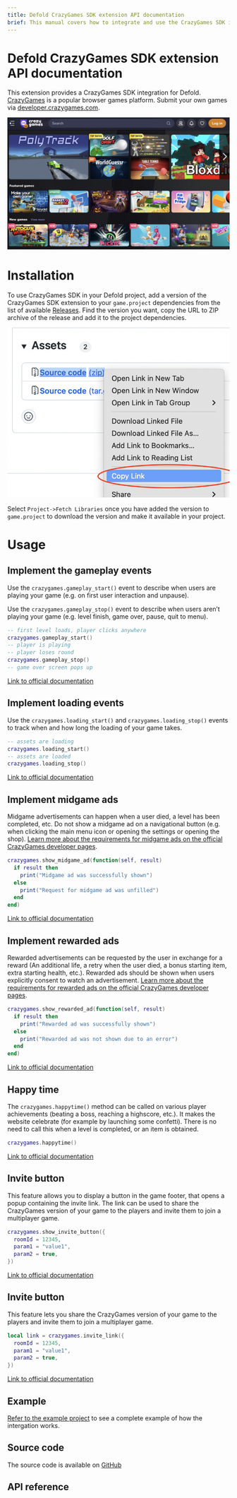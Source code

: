 ```yaml
---
title: Defold CrazyGames SDK extension API documentation
brief: This manual covers how to integrate and use the CrazyGames SDK in in Defold.
---
```


# Defold CrazyGames SDK extension API documentation

This extension provides a CrazyGames SDK integration for Defold. [CrazyGames](https://www.crazygames.com/) is a popular browser games platform. Submit your own games via [developer.crazygames.com](https://developer.crazygames.com/).


![CrazyGames.com landing page](crazygames.jpg)

# Installation
To use CrazyGames SDK in your Defold project, add a version of the CrazyGames SDK extension to your `game.project` dependencies from the list of available [Releases](https://github.com/defold/extension-crazygames/releases). Find the version you want, copy the URL to ZIP archive of the release and add it to the project dependencies.

![](add-dependency.png)

Select `Project->Fetch Libraries` once you have added the version to `game.project` to download the version and make it available in your project.

# Usage


## Implement the gameplay events

Use the `crazygames.gameplay_start()` event to describe when users are playing your game (e.g. on first user interaction and unpause).

Use the `crazygames.gameplay_stop()` event to describe when users aren’t playing your game (e.g. level finish, game over, pause, quit to menu).

```lua
-- first level loads, player clicks anywhere
crazygames.gameplay_start()
-- player is playing
-- player loses round
crazygames.gameplay_stop()
-- game over screen pops up
```

[Link to official documentation](https://docs.crazygames.com/sdk/html5-v3/game/#gameplay-startstop)


## Implement loading events

Use the `crazygames.loading_start()` and `crazygames.loading_stop()` events to track when and how long the loading of your game takes.

```lua
-- assets are loading
crazygames.loading_start()
-- assets are loaded
crazygames.loading_stop()
```

[Link to official documentation](https://docs.crazygames.com/sdk/html5-v3/game/#game-loading-startstop)



## Implement midgame ads

Midgame advertisements can happen when a user died, a level has been completed, etc. Do not show a midgame ad on a navigational button (e.g. when clicking the main menu icon or opening the settings or opening the shop). [Learn more about the requirements for midgame ads on the official CrazyGames developer pages](https://docs.crazygames.com/requirements/ads/#requirements-for-midgame-ads).


```lua
crazygames.show_midgame_ad(function(self, result)
  if result then
    print("Midgame ad was successfully shown")
  else
    print("Request for midgame ad was unfilled")
  end
end)
```

[Link to official documentation](https://docs.crazygames.com/sdk/html5-v3/video-ads/#video-ads_1)


## Implement rewarded ads

Rewarded advertisements can be requested by the user in exchange for a reward (An additional life, a retry when the user died, a bonus starting item, extra starting health, etc.). Rewarded ads should be shown when users explicitly consent to watch an advertisement. [Learn more about the requirements for rewarded ads on the official CrazyGames developer pages](https://docs.crazygames.com/requirements/ads/#requirements-for-rewarded-ads).


```lua
crazygames.show_rewarded_ad(function(self, result)
  if result then
    print("Rewarded ad was successfully shown")
  else
    print("Rewarded ad was not shown due to an error")
  end
end)
```

[Link to official documentation](https://docs.crazygames.com/sdk/html5-v3/video-ads/#video-ads_1)


## Happy time

The `crazygames.happytime()` method can be called on various player achievements (beating a boss, reaching a highscore, etc.). It makes the website celebrate (for example by launching some confetti). There is no need to call this when a level is completed, or an item is obtained.

```lua
crazygames.happytime()
```

[Link to official documentation](https://docs.crazygames.com/sdk/html5-v3/game/#happy-time)


## Invite button

This feature allows you to display a button in the game footer, that opens a popup containing the invite link. The link can be used to share the CrazyGames version of your game to the players and invite them to join a multiplayer game.

```lua
crazygames.show_invite_button({
  roomId = 12345,
  param1 = "value1",
  param2 = true,
})
```

[Link to official documentation](https://docs.crazygames.com/sdk/html5-v3/game/#invite-button)


## Invite button

This feature lets you share the CrazyGames version of your game to the players and invite them to join a multiplayer game.

```lua
local link = crazygames.invite_link({
  roomId = 12345,
  param1 = "value1",
  param2 = true,
})
```

[Link to official documentation](https://docs.crazygames.com/sdk/html5-v3/game/#invite-link)


## Example

[Refer to the example project](https://github.com/defold/extension-crazygames/blob/master/main/crazygames.gui_script) to see a complete example of how the intergation works.


## Source code

The source code is available on [GitHub](https://github.com/defold/extension-crazygames)


## API reference
